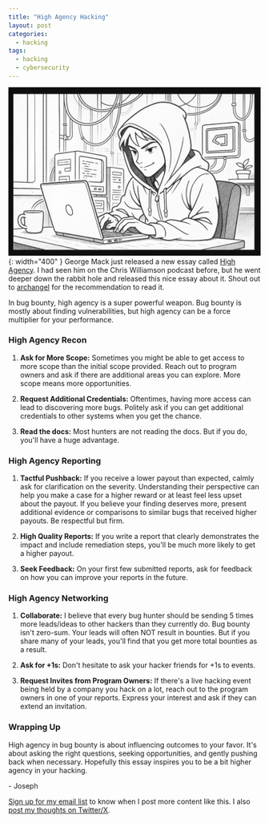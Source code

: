 ```yaml
---
title: "High Agency Hacking"
layout: post
categories:
  - hacking
tags:
  - hacking
  - cybersecurity
---
```

![](/assets/images/high_agency_hacker.png){: width="400" }
George Mack just released a new essay called [High Agency](https://highagency.com). I had seen him on the Chris Williamson podcast before, but he went deeper down the rabbit hole and released this nice essay about it. Shout out to [archangel](https://x.com/ArchAngelDDay) for the recommendation to read it. 

In bug bounty, high agency is a super powerful weapon. Bug bounty is mostly about finding vulnerabilities, but high agency can be a force multiplier for your performance.

### High Agency Recon

1. **Ask for More Scope:** Sometimes you might be able to get access to more scope than the initial scope provided. Reach out to program owners and ask if there are additional areas you can explore. More scope means more opportunities.

2. **Request Additional Credentials:** Oftentimes, having more access can lead to discovering more bugs. Politely ask if you can get additional credentials to other systems when you get the chance.

3. **Read the docs:** Most hunters are not reading the docs. But if you do, you'll have a huge advantage.

### High Agency Reporting

1. **Tactful Pushback:** If you receive a lower payout than expected, calmly ask for clarification on the severity. Understanding their perspective can help you make a case for a higher reward or at least feel less upset about the payout. If you believe your finding deserves more, present additional evidence or comparisons to similar bugs that received higher payouts. Be respectful but firm.

2. **High Quality Reports:** If you write a report that clearly demonstrates the impact and include remediation steps, you'll be much more likely to get a higher payout.

3. **Seek Feedback:** On your first few submitted reports, ask for feedback on how you can improve your reports in the future.

### High Agency Networking

1. **Collaborate:** I believe that every bug hunter should be sending 5 times more leads/ideas to other hackers than they currently do. Bug bounty isn't zero-sum. Your leads will often NOT result in bounties. But if you share many of your leads, you'll find that you get more total bounties as a result.

1. **Ask for +1s:** Don't hesitate to ask your hacker friends for +1s to events. 

2. **Request Invites from Program Owners:** If there's a live hacking event being held by a company you hack on a lot, reach out to the program owners in one of your reports. Express your interest and ask if they can extend an invitation.

### Wrapping Up

High agency in bug bounty is about influencing outcomes to your favor. It's about asking the right questions, seeking opportunities, and gently pushing back when necessary. Hopefully this essay inspires you to be a bit higher agency in your hacking.

\- Joseph

[Sign up for my email list](https://thacker.beehiiv.com/subscribe) to know when I post more content like this.
I also [post my thoughts on Twitter/X](https://x.com/rez0__).

<meta name="twitter:card" content="summary_large_image" />
<meta name="twitter:site" content="@rez0__" />
<meta name="twitter:creator" content="@rez0__" />
<meta property="og:url" content="https://josephthacker.com/hacking/2025/03/28/high-agency-hacking.html" />
<meta property="og:title" content="High Agency Hacking" />
<meta property="og:description" content="Tips for being a high agency hacker in bug bounty." />
<meta property="og:image" content="https://josephthacker.com/assets/images/high_agency_hacker.png" />
